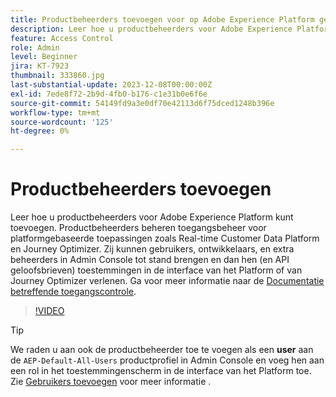 ```yaml
---
title: Productbeheerders toevoegen voor op Adobe Experience Platform gebaseerde toepassingen
description: Leer hoe u productbeheerders voor Adobe Experience Platform- en platformgebaseerde toepassingen kunt toevoegen.
feature: Access Control
role: Admin
level: Beginner
jira: KT-7923
thumbnail: 333860.jpg
last-substantial-update: 2023-12-08T00:00:00Z
exl-id: 7ede8f72-2b9d-4fb0-b176-c1e31b0e6f6e
source-git-commit: 54149fd9a3e0df70e42113d6f75dced1248b396e
workflow-type: tm+mt
source-wordcount: '125'
ht-degree: 0%

---
```


# Productbeheerders toevoegen

Leer hoe u productbeheerders voor Adobe Experience Platform kunt toevoegen. Productbeheerders beheren toegangsbeheer voor platformgebaseerde toepassingen zoals Real-time Customer Data Platform en Journey Optimizer. Zij kunnen gebruikers, ontwikkelaars, en extra beheerders in Admin Console tot stand brengen en dan hen (en API geloofsbrieven) toestemmingen in de interface van het Platform of van Journey Optimizer verlenen. Ga voor meer informatie naar de [Documentatie betreffende toegangscontrole](https://experienceleague.adobe.com/docs/experience-platform/access-control/home.html).

>[!VIDEO](https://video.tv.adobe.com/v/333860?learn=on)

>[!TIP]
>
>We raden u aan ook de productbeheerder toe te voegen als een **user** aan de `AEP-Default-All-Users` productprofiel in Admin Console en voeg hen aan een rol in het toestemmingenscherm in de interface van het Platform toe. Zie [Gebruikers toevoegen](add-users.md) voor meer informatie .
